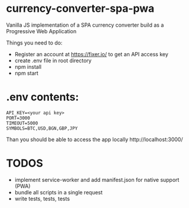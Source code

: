 # currency-converter-spa-pwa
Vanilla JS implementation of a SPA currency converter build as a Progressive Web Application

Things you need to do:
 * Register an account at https://fixer.io/ to get an API access key
 * create .env file in root directory
 * npm install
 * npm start
 
# .env contents:
```
API_KEY=<your api key>
PORT=3000
TIMEOUT=5000
SYMBOLS=BTC,USD,BGN,GBP,JPY
```

Than you should be able to access the app locally http://localhost:3000/

# TODOS
* implement service-worker and add manifest.json for native support (PWA)
* bundle all scripts in a single request
* write tests, tests, tests

